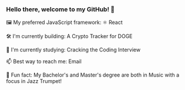 ### Hello there, welcome to my GitHub! 👋

🖼️ My preferred JavaScript framework: ⚛️ React

🛠 I'm currently building: A Crypto Tracker for DOGE

📖 I'm currently studying: Cracking the Coding Interview

📫 Best way to reach me: Email

🎺 Fun fact: My Bachelor's and Master's degree are both in Music with a focus in Jazz Trumpet!
